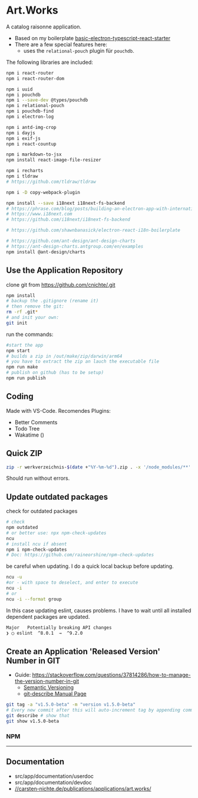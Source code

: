 # Art.Works

A catalog raisonne application.

* Based on my boilerplate [basic-electron-typescript-react-starter](https://github.com/cnichte/basic-electron-typescript-react-starter)
* There are a few special features here:
  * uses the `relational-pouch` plugin für `pouchdb`.

The following libraries are included:

```bash
npm i react-router
npm i react-router-dom

npm i uuid
npm i pouchdb
npm i --save-dev @types/pouchdb
npm i relational-pouch
npm i pouchdb-find
npm i electron-log

npm i antd-img-crop
npm i dayjs
npm i exif-js
npm i react-countup

npm i markdown-to-jsx
npm install react-image-file-resizer

npm i recharts
npm i tldraw
# https://github.com/tldraw/tldraw

npm i -D copy-webpack-plugin

npm install --save i18next i18next-fs-backend
# https://phrase.com/blog/posts/building-an-electron-app-with-internationalization-i18n/
# https://www.i18next.com
# https://github.com/i18next/i18next-fs-backend

# https://github.com/shawnbanasick/electron-react-i18n-boilerplate

# https://github.com/ant-design/ant-design-charts
# https://ant-design-charts.antgroup.com/en/examples
npm install @ant-design/charts
```

## Use the Application Repository

clone git from <https://github.com/cnichte/.git>

```bash
npm install
# backup the .gitignore (rename it)
# then remove the git:
rm -rf .git*
# and init your own:
git init
```

run the commands:

```bash
#start the app
npm start
# builds a zip in /out/make/zip/darwin/arm64
# you have to extract the zip an lauch the executable file
npm run make
# publish on github (has to be setup)
npm run publish
```

## Coding

Made with VS-Code. Recomendes Plugins:

* Better Comments
* Todo Tree
* Wakatime ()

## Quick ZIP

```bash
zip -r werkverzeichnis-$(date +"%Y-%m-%d").zip . -x '/node_modules/**' '/release/**' '/out/**' '.git/*' '.webpack/*' '.erb/*' '.vscode/*' '*.zip'
```

Should run without errors.

## Update outdated packages

check for outdated packages

```bash
# check 
npm outdated
# or better use: npx npm-check-updates
ncu
# install ncu if absent
npm i npm-check-updates
# Doc: https://github.com/raineorshine/npm-check-updates
```

be careful when updating. I do a quick local backup before updating.

```bash
ncu -u
#or - with space to deselect, and enter to execute
ncu -i
# or
ncu -i --format group
```

In this case updating eslint, causes problems. I have to wait until all installed dependent packages are updated.

```bash
Major   Potentially breaking API changes
❯ ◯ eslint  ^8.0.1  →  ^9.2.0
```

## Create an Application 'Released Version' Number in GIT

* Guide: <https://stackoverflow.com/questions/37814286/how-to-manage-the-version-number-in-git>
  * [Semantic Versioning](https://semver.org/)
  * [git-describe Manual Page](https://mirrors.edge.kernel.org/pub/software/scm/git/docs/git-describe.html)

```bash
git tag -a "v1.5.0-beta" -m "version v1.5.0-beta"
# Every new commit after this will auto-increment tag by appending commit number and commit hash
git describe # show that
git show v1.5.0-beta
```

### NPM

---

## Documentation

* src/app/documentation/userdoc
* src/app/documentation/devdoc
* [//carsten-nichte.de/publications/applications/art.works/](https://carsten-nichte.de/publications/applications/art.works/)